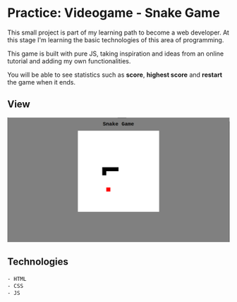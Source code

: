 # Practice: Videogame - Snake Game

This small project is part of my learning path to become a web developer. At this stage I'm learning the basic technologies of this area of programming.

This game is built with pure JS, taking inspiration and ideas from an online tutorial and adding my own functionalities.

You will be able to see statistics such as **score**, **highest score** and **restart** the game when it ends.

## View

![snake_game](./snake_img.png)

## Technologies

    - HTML
    - CSS
    - JS
